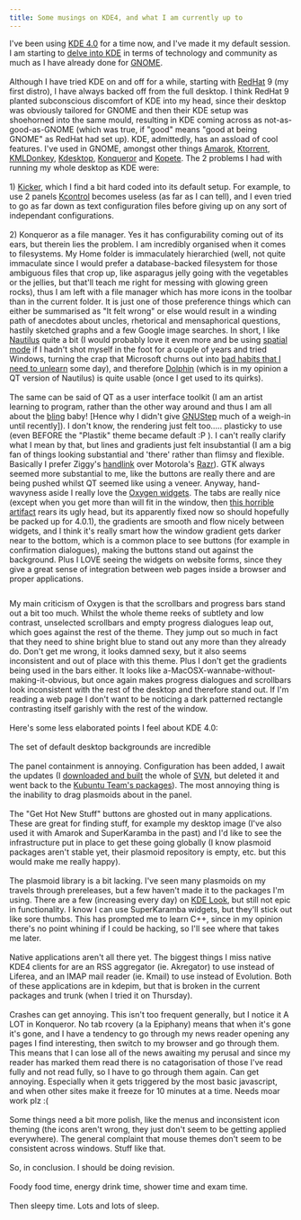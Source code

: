 ```yaml
---
title: Some musings on KDE4, and what I am currently up to
---
```

I've been using <a href="http://www.kde.org/announcements/4.0/">KDE 4.0</a> for a time now, and I've made it my default session. I am starting to <a href="http://www.kde.org/getinvolved/">delve into KDE</a> in terms of technology and community as much as I have already done for <a href="http://www.gnome.org/community/">GNOME</a>.<br /><br />Although I have tried KDE on and off for a while, starting with <a href="http://www.redhat.com">RedHat</a> 9 (my first distro), I have always backed off from the full desktop. I think RedHat 9 planted subconscious discomfort of KDE into my head, since their desktop was obviously tailored for GNOME and then their KDE setup was shoehorned into the same mould, resulting in KDE coming across as not-as-good-as-GNOME (which was true, if "good" means "good at being GNOME" as RedHat had set up). KDE, admittedly, has an assload of cool features. I've used in GNOME, amongst other things <a href="http://amarok.kde.org">Amarok</a>, <a href="http://ktorrent.org/">Ktorrent</a>, <a href="http://www.kdedevelopers.org/node/2989">KMLDonkey</a>, <a href="http://en.wikipedia.org/wiki/KDesktop">Kdesktop</a>, <a href="http://www.konqueror.org/">Konqueror</a> and <a href="http://kopete.kde.org/">Kopete</a>. The 2 problems I had with running my whole desktop as KDE were:<br /><br />1) <a href="http://en.wikipedia.org/wiki/Kicker_%28KDE%29">Kicker</a>, which I find a bit hard coded into its default setup. For example, to use 2 panels <a href="http://en.wikipedia.org/wiki/KControl">Kcontrol</a> becomes useless (as far as I can tell), and I even tried to go as far down as text configuration files before giving up on any sort of independant configurations.<br /><br />2) Konqueror as a file manager. Yes it has configurability coming out of its ears, but therein lies the problem. I am incredibly organised when it comes to filesystems. My Home folder is immaculately hierarchied (well, not quite immaculate since I would prefer a database-backed filesystem for those ambiguous files that crop up, like asparagus jelly going with the vegetables or the jellies, but that'll teach me right for messing with glowing green rocks), thus I am left with a file manager which has more icons in the toolbar than in the current folder. It is just one of those preference things which can either be summarised as "It felt wrong" or else would result in a winding path of anecdotes about uncles, rhetorical and mensaphorical questions, hastily sketched graphs and a few Google image searches. In short, I like <a href="http://www.gnome.org/projects/nautilus/">Nautilus</a> quite a bit (I would probably love it even more and be using <a href="http://www.gnome.org/projects/nautilus/images/screenshot1.png">spatial mode</a> if I hadn't shot myself in the foot for a couple of years and tried Windows, turning the crap that Microsoft churns out into <a href="http://www.gnome.org/projects/nautilus/images/screenshot2.png">bad habits that I need to unlearn</a> some day), and therefore <a href="http://enzosworld.gmxhome.de/index.html">Dolphin</a> (which is in my opinion a QT version of Nautilus) is quite usable (once I get used to its quirks).<br /><br />The same can be said of QT as a user interface toolkit (I am an artist learning to program, rather than the other way around and thus I am all about the <a href="http://www0.get-e.org/Themes/E17/">bling</a> baby! &#091;Hence why I didn't give <a href="http://www.gnustep.org/">GNUStep</a> much of a weigh-in until recently]). I don't know, the rendering just felt too..... plasticky to use (even BEFORE the "Plastik" theme became default :P ). I can't really clarify what I mean by that, but lines and gradients just felt insubstantial (I am a big fan of things looking substantial and 'there' rather than flimsy and flexible. Basically I prefer Ziggy's <a href="http://img238.imageshack.us/img238/1074/al8sk.jpg">handlink</a> over Motorola's <a href="http://www.myconfinedspace.com/wp-content/uploads/2007/02/razr-phone-doing-it-wrong.jpg">Razr</a>). GTK always seemed more substantial to me, like the buttons are really there and are being pushed whilst QT seemed like using a veneer. Anyway, hand-wavyness aside I really love the <a href="http://images.google.com/images?ie=UTF-8&amp;oe=UTF-8&amp;q=kde+oxygen+widgets&amp;um=1&amp;sa=N&amp;tab=wi">Oxygen widgets</a>. The tabs are really nice (except when you get more than will fit in the window, then <a href="http://bugs.kde.org/show_bug.cgi?id=154931">this horrible artifact</a> rears its ugly head, but its apparently fixed now so should hopefully be packed up for 4.0.1), the gradients are smooth and flow nicely between widgets, and I think it's really smart how the window gradient gets darker near to the bottom, which is a common place to see buttons (for example in confirmation dialogues), making the buttons stand out against the background. Plus I LOVE seeing the widgets on website forms, since they give a great sense of integration between web pages inside a browser and proper applications.<a href="http://1.bp.blogspot.com/_6BhjMzysLTs/R52PyPPBMBI/AAAAAAAAAGY/7YZ8YF0spj4/s1600-h/KDE4.png"><img alt="" border="0" id="BLOGGER_PHOTO_ID_5160438841282211858" src="http://1.bp.blogspot.com/_6BhjMzysLTs/R52PyPPBMBI/AAAAAAAAAGY/7YZ8YF0spj4/s320/KDE4.png" style="margin: 0px auto 10px; display: block; text-align: center; cursor: pointer;" /></a><br />My main criticism of Oxygen is that the scrollbars and progress bars stand out a bit too much. Whilst the whole theme reeks of subtlety and low contrast, unselected scrollbars and empty progress dialogues leap out, which goes against the rest of the theme. They jump out so much in fact that they need to shine bright blue to stand out any more than they already do. Don't get me wrong, it looks damned sexy, but it also seems inconsistent and out of place with this theme. Plus I don't get the gradients being used in the bars either. It looks like a-MacOSX-wannabe-without-making-it-obvious, but once again makes progress dialogues and scrollbars look inconsistent with the rest of the desktop and therefore stand out. If I'm reading a web page I don't want to be noticing a dark patterned rectangle contrasting itself garishly with the rest of the window.<br /><br />Here's some less elaborated points I feel about KDE 4.0:<br /><br />The set of default desktop backgrounds are incredible<br /><br />The panel containment is annoying. Configuration has been added, I await the updates (I <a href="http://techbase.kde.org/Getting_Started/Build">downloaded and built</a> the whole of <a href="http://websvn.kde.org/">SVN</a>, but deleted it and went back to the <a href="http://kubuntu.org/announcements/kde-4.0.php">Kubuntu Team's packages</a>). The most annoying thing is the inability to drag plasmoids about in the panel.<br /><br />The "Get Hot New Stuff" buttons are ghosted out in many applications. These are great for finding stuff, for example my desktop image (I've also used it with Amarok and SuperKaramba in the past) and I'd like to see the infrastructure put in place to get these going globally (I know plasmoid packages aren't stable yet, their plasmoid repository is empty, etc. but this would make me really happy).<br /><br />The plasmoid library is a bit lacking. I've seen many plasmoids on my travels through prereleases, but a few haven't made it to the packages I'm using. There are a few (increasing every day) on <a href="http://kde-look.org/index.php?xcontentmode=70&amp;PHPSESSID=de8a7118245599ff272baa81da5f447a">KDE Look</a>, but still not epic in functionality. I know I can use SuperKaramba widgets, but they'll stick out like sore thumbs. This has prompted me to learn C++, since in my opinion there's no point whining if I could be hacking, so I'll see where that takes me later.<br /><br />Native applications aren't all there yet. The biggest things I miss native KDE4 clients for are an RSS aggregator (ie. Akregator) to use instead of Liferea, and an IMAP mail reader (ie. Kmail) to use instead of Evolution. Both of these applications are in kdepim, but that is broken in the current packages and trunk (when I tried it on Thursday).<br /><br />Crashes can get annoying. This isn't too frequent generally, but I notice it A LOT in Konqueror. No tab rcovery (a la Epiphany) means that when it's gone it's gone, and I have a tendency to go through my news reader opening any pages I find interesting, then switch to my browser and go through them. This means that I can lose all of the news awaiting my perusal and since my reader has marked them read there is no catagorisation of those I've read fully and not read fully, so I have to go through them again. Can get annoying. Especially when it gets triggered by the most basic javascript, and when other sites make it freeze for 10 minutes at a time. Needs moar work plz :(<br /><br />Some things need a bit more polish, like the menus and inconsistent icon theming (the icons aren't wrong, they just don't seem to be getting applied everywhere). The general complaint that mouse themes don't seem to be consistent across windows. Stuff like that.<br /><br />So, in conclusion. I should be doing revision.<br /><br />Foody food time, energy drink time, shower time and exam time.<br /><br />Then sleepy time. Lots and lots of sleep.